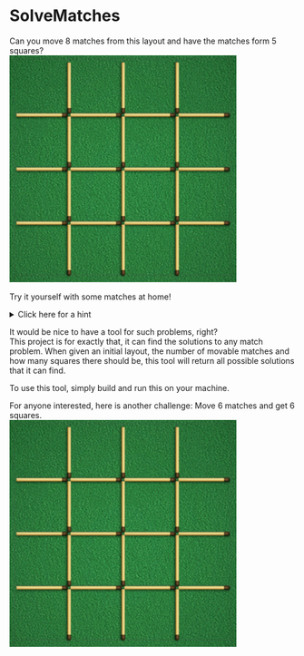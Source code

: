 # SolveMatches

Can you move 8 matches from this layout and have the matches form 5 squares?<br>
<img src="/docs/img/1.png" alt="Challenge" width="400" height="400">

Try it yourself with some matches at home!

<!--suppress CheckImageSize -->
<details>
  <summary>Click here for a hint</summary>
  <p>
    Remove 4 matches from the middle and 4 from the sides.<br>
    The layout should look like this:<br>
    <img src="/docs/img/2.png" alt="Hint" width="300" height="300">
  </p>
</details>

It would be nice to have a tool for such problems, right?<br>
This project is for exactly that, it can find the solutions to any match problem.
When given an initial layout, the number of movable matches and how many squares there should be,
this tool will return all possible solutions that it can find.

To use this tool, simply build and run this on your machine.

For anyone interested, here is another challenge:
Move 6 matches and get 6 squares.<br>
<img src="/docs/img/1.png" alt="Next Challenge" width="400" height="400">
